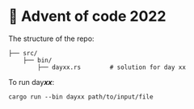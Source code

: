 # 🎄 Advent of code 2022

The structure of the repo:
```
├── src/            
    ├── bin/        
        ├── dayxx.rs        # solution for day xx
```

To run day***xx***:
```
cargo run --bin dayxx path/to/input/file
```